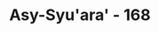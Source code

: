---
title: "Asy-Syu'ara' - 168"
no: 168
arabic_no: ١٦٨
ayah: قَالَ ِانِّيْ لِعَمَلِكُمْ مِّنَ الْقَالِيْنَ  ۗ
translation: "Dia (Lut) berkata, “Aku sungguh benci kepada perbuatanmu.”"
tafsir: "Nabi Lut mengatakan kepada kaumnya bahwa ia lepas tangan dari perbuatan kaumnya dan sangat benci kepada perbuatan itu. Nabi Lut yakin bahwa ancaman apa pun yang diberikan kaumnya, tidak akan dapat memudaratkannya, karena semuanya itu adalah dari Allah dan atas kehendak-Nya."
---